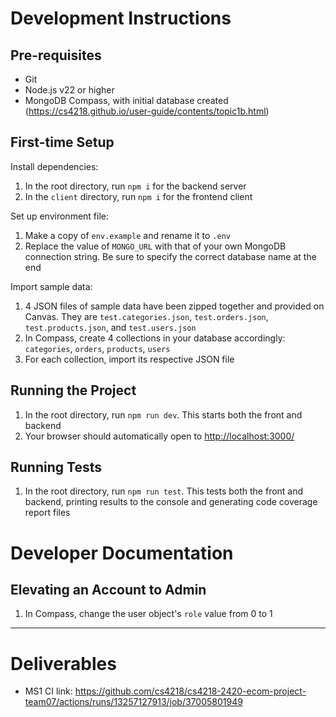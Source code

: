 # Development Instructions

## Pre-requisites

- Git
- Node.js v22 or higher
- MongoDB Compass, with initial database created
  (<https://cs4218.github.io/user-guide/contents/topic1b.html>)

## First-time Setup

Install dependencies:

1. In the root directory, run `npm i` for the backend server
1. In the `client` directory, run `npm i` for the frontend client

Set up environment file:

1. Make a copy of `env.example` and rename it to `.env`
1. Replace the value of `MONGO_URL` with that of your own MongoDB connection string. Be sure to specify the correct database name at the end

Import sample data:

1. 4 JSON files of sample data have been zipped together and provided on Canvas. They are `test.categories.json`, `test.orders.json`, `test.products.json`, and `test.users.json`
1. In Compass, create 4 collections in your database accordingly: `categories`, `orders`, `products`, `users`
1. For each collection, import its respective JSON file

## Running the Project

1. In the root directory, run `npm run dev`. This starts both the front and backend
1. Your browser should automatically open to <http://localhost:3000/>

## Running Tests

1. In the root directory, run `npm run test`. This tests both the front and backend, printing results to the console and generating code coverage report files

# Developer Documentation

## Elevating an Account to Admin

1. In Compass, change the user object's `role` value from 0 to 1

---

# Deliverables

- MS1 CI link: <https://github.com/cs4218/cs4218-2420-ecom-project-team07/actions/runs/13257127913/job/37005801949>
